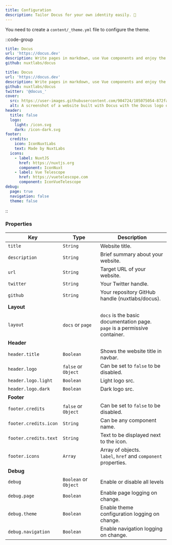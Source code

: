 ```yaml
---
title: Configuration
description: Tailor Docus for your own identity easily. 🌈
---
```


You need to create a `content/_theme.yml` file to configure the theme.

::code-group

```yaml [Minimal _theme.yml]
title: Docus
url: 'https://docus.dev'
description: Write pages in markdown, use Vue components and enjoy the power of Nuxt with a blazing fast developer experience.
github: nuxtlabs/docus
```

```yaml [Complete _theme.yml]
title: Docus
url: 'https://docus.dev'
description: Write pages in markdown, use Vue components and enjoy the power of Nuxt with a blazing fast developer experience.
github: nuxtlabs/docus
twitter: '@docus_'
cover:
  src: https://user-images.githubusercontent.com/904724/105075054-872fac80-5a89-11eb-8aab-46dd254ad986.png
  alt: A screenshot of a website built with Docus with the Docus logo on top of it.
header:
  title: false
  logo:
    light: /icon.svg
    dark: /icon-dark.svg
footer:
  credits:
    icon: IconNuxtLabs
    text: Made by NuxtLabs
  icons:
    - label: NuxtJS
      href: https://nuxtjs.org
      component: IconNuxt
    - label: Vue Telescope
      href: https://vuetelescope.com
      component: IconVueTelescope
debug:
  page: true
  navigation: false
  theme: false
```

::

### Properties

| Key | Type | Description |
|---------|------|-------------|
| `title` | `String` | Website title. |
| `description` | `String` | Brief summary about your website. |
| `url` | `String` | Target URL of your website. |
| `twitter` | `String` | Your Twitter handle. |
| `github` | `String` | Your repository GitHub handle (nuxtlabs/docus). |
| **Layout** | | |
| `layout` | `docs` or `page` | `docs` is the basic documentation page.<br/> `page` is a permissive container. |
| **Header** | | |
| `header.title` | `Boolean` | Shows the website title in navbar. |
| `header.logo` | `false` or `Object` | Can be set to `false` to be disabled. |
| `header.logo.light` | `Boolean` | Light logo src. |
| `header.logo.dark` | `Boolean` | Dark logo src. |
| **Footer** | | |
| `footer.credits` | `false` or `Object` | Can be set to `false` to be disabled. |
| `footer.credits.icon` | `String` | Can be any component name. |
| `footer.credits.text` | `String` | Text to be displayed next to the icon. |
| `footer.icons` | `Array` | Array of objects.<br/>`label`, `href` and `component` properties. |
| **Debug** | | |
| `debug` | `Boolean` or `Object` | Enable or disable all levels |
| `debug.page` | `Boolean` | Enable page logging on change. |
| `debug.theme` | `Boolean` | Enable theme configuration logging on change. |
| `debug.navigation` | `Boolean` | Enable navigation logging on change. |
